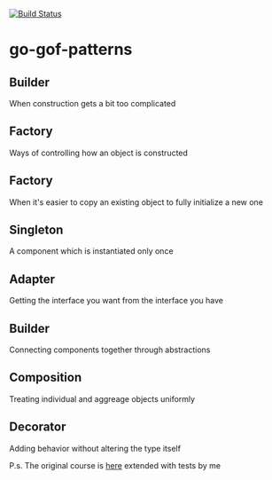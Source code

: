 [![Build Status](https://travis-ci.org/sergeyzalunin/go-gof-patterns.svg?branch=master)](https://travis-ci.org/sergeyzalunin/go-gof-patterns)

# go-gof-patterns

## Builder
When construction gets a bit too complicated

## Factory
Ways of controlling how an object is constructed

## Factory
When it's easier to copy an existing object to fully initialize a new one

## Singleton
A component which is instantiated only once

## Adapter
Getting the interface you want from the interface you have

## Builder
Connecting components together through abstractions

## Composition
Treating individual and aggreage objects uniformly

## Decorator
Adding behavior without altering the type itself

P.s. The original course is [here](https://www.udemy.com/course/design-patterns-go) extended with tests by me
